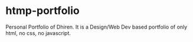# htmp-portfolio
Personal Portfolio of Dhiren. It is a Design/Web Dev based portfolio of only html, no css, no javascript. 
